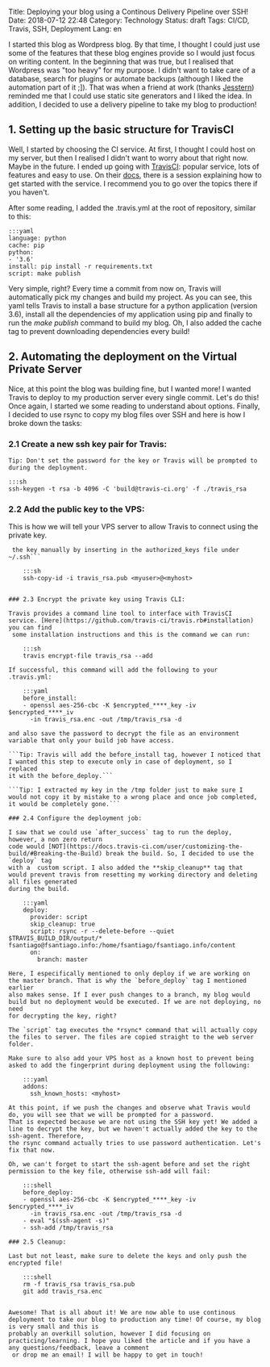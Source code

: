 Title: Deploying your blog using a Continous Delivery Pipeline over SSH!
Date: 2018-07-12 22:48
Category: Technology
Status: draft
Tags: CI/CD, Travis, SSH, Deployment
Lang: en

I started this blog as Wordpress blog. By that time, I thought I could just use some of the features that these blog engines provide so
I would just focus on writing content. In the beginning that was true, but I realised that Wordpress was "too heavy" for my purpose.
I didn't want to take care of a database, search for plugins or automate backups (although I liked the automation part of it ;]).
That was when a friend at work (thanks [Jesstern](http://jsstrn.me/)) reminded me that I could use static site generators and I liked the idea. In addition,
I decided to use a delivery pipeline to take my blog to production!

## 1. Setting up the basic structure for TravisCI
Well, I started by choosing the CI service. At first, I thought I could host on my server, but then I realised I didn't want to worry about that right now. Maybe in the
future. I ended up going with [TravisCI](http://travis-ci.org): popular service, lots of features and easy to use.
On their [docs](https://docs.travis-ci.com/user/getting-started/#To-get-started-with-Travis-CI), there is a session explaining how to get started with the service.
I recommend you to go over the topics there if you haven't.

After some reading, I added the .travis.yml at the root of repository, similar to this:

    :::yaml
    language: python
    cache: pip
    python:
    - '3.6'
    install: pip install -r requirements.txt
    script: make publish

Very simple, right? Every time a commit from now on, Travis will automatically pick my changes and build my project. As you can see, this yaml tells Travis to install
a base structure for a python application (version 3.6), install all the dependencies of my application using pip and finally to run the *make publish* command
to build my blog. Oh, I also added the cache tag to prevent downloading dependencies every build!

## 2. Automating the deployment on the Virtual Private Server
Nice, at this point the blog was building fine, but I wanted more! I wanted Travis to deploy to my production server every single commit. Let's do this!
Once again, I started we some reading to understand about options. Finally, I decided to use rsync to copy my blog files over SSH and here is how I broke down
the tasks:

### 2.1 Create a new ssh key pair for Travis:

```Tip: Don't set the password for the key or Travis will be prompted to during the deployment.```

    :::sh
    ssh-keygen -t rsa -b 4096 -C 'build@travis-ci.org' -f ./travis_rsa

### 2.2 Add the public key to the VPS:

This is how we will tell your VPS server to allow Travis to connect using the private key.

```Tip: If you get a messaging saying that all keys were skipped because they were already added, just add the -f (force) option. If you prefer, you can add
 the key manually by inserting in the authorized_keys file under ~/.ssh```

    :::sh
    ssh-copy-id -i travis_rsa.pub <myuser>@<myhost>


### 2.3 Encrypt the private key using Travis CLI:

Travis provides a command line tool to interface with TravisCI service. [Here](https://github.com/travis-ci/travis.rb#installation) you can find
 some installation instructions and this is the command we can run:

    :::sh
    travis encrypt-file travis_rsa --add

If successful, this command will add the following to your .travis.yml:

    :::yaml
    before_install:
    - openssl aes-256-cbc -K $encrypted_****_key -iv $encrypted_****_iv
      -in travis_rsa.enc -out /tmp/travis_rsa -d

and also save the password to decrypt the file as an environment variable that only your build job have access.

```Tip: Travis will add the before_install tag, however I noticed that I wanted this step to execute only in case of deployment, so I replaced
it with the before_deploy.```

```Tip: I extracted my key in the /tmp folder just to make sure I would not copy it by mistake to a wrong place and once job completed, it would be completely gone.```

### 2.4 Configure the deployment job:

I saw that we could use `after_success` tag to run the deploy, however, a non zero return 
code would [NOT](https://docs.travis-ci.com/user/customizing-the-build/#Breaking-the-Build) break the build. So, I decided to use the `deploy` tag
with a  custom script. I also added the **skip_cleanup** tag that would prevent travis from resetting my working directory and deleting all files generated
during the build.

    :::yaml
    deploy:
      provider: script
      skip_cleanup: true
      script: rsync -r --delete-before --quiet $TRAVIS_BUILD_DIR/output/* fsantiago@fsantiago.info:/home/fsantiago/fsantiago.info/content
      on:
        branch: master

Here, I especifically mentioned to only deploy if we are working on the master branch. That is why the `before_deploy` tag I mentioned earlier
also makes sense. If I ever push changes to a branch, my blog would build but no deployment would be executed. If we are not deploying, no need
for decrypting the key, right?

The `script` tag executes the *rsync* command that will actually copy the files to server. The files are copied straight to the web server folder.

Make sure to also add your VPS host as a known host to prevent being asked to add the fingerprint during deployment using the following:

    :::yaml
    addons:
      ssh_known_hosts: <myhost>

At this point, if we push the changes and observe what Travis would do, you will see that we will be prompted for a password.
That is expected because we are not using the SSH key yet! We added a line to decrypt the key, but we haven't actually added the key to the ssh-agent. Therefore,
the rsync command actually tries to use password authentication. Let's fix that now.

Oh, we can't forget to start the ssh-agent before and set the right permission to the key file, otherwise ssh-add will fail:

    :::shell
    before_deploy:
    - openssl aes-256-cbc -K $encrypted_****_key -iv $encrypted_****_iv
      -in travis_rsa.enc -out /tmp/travis_rsa -d
    - eval "$(ssh-agent -s)"
    - ssh-add /tmp/travis_rsa

### 2.5 Cleanup:

Last but not least, make sure to delete the keys and only push the encrypted file!

    :::shell
    rm -f travis_rsa travis_rsa.pub
    git add travis_rsa.enc


Awesome! That is all about it! We are now able to use continous deployment to take our blog to production any time! Of course, my blog is very small and this is
probably an overkill solution, however I did focusing on practicing/learning. I hope you liked the article and if you have a any questions/feedback, leave a comment
 or drop me an email! I will be happy to get in touch!
